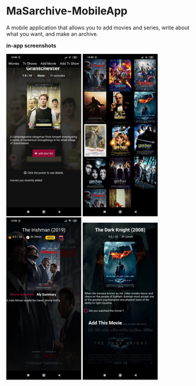 # MaSarchive-MobileApp

A mobile application that allows you to add movies and series, write about what you want, and make an archive.

**in-app screenshots**

<img src="screenshots/home_page.jpeg" width=200 heigth=400>
<img src="screenshots/all_movies.jpeg" width=200 heigth=400>
<img src="screenshots/movie_detail.jpeg" width=200 heigth=400>
<img src="screenshots/add_movie.jpeg" width=200 heigth=400>
